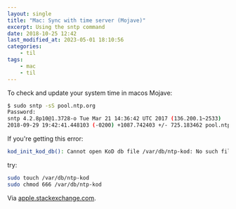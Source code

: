 ```yaml
---
layout: single
title: "Mac: Sync with time server (Mojave)"
excerpt: Using the sntp command
date: 2018-10-25 12:42
last_modified_at: 2023-05-01 18:10:56
categories:
    - til
tags:
    - mac
    - til
---
```


To check and update your system time in macos Mojave:

```bash
$ sudo sntp -sS pool.ntp.org
Password:
sntp 4.2.8p10@1.3728-o Tue Mar 21 14:36:42 UTC 2017 (136.200.1~2533)
2018-09-29 19:42:41.448103 (-0200) +1087.742403 +/- 725.183462 pool.ntp.org 188.68.36.203 s2 no-leap
```

If you're getting this error:

```bash
kod_init_kod_db(): Cannot open KoD db file /var/db/ntp-kod: No such file or directory
```

try:

```bash
sudo touch /var/db/ntp-kod
sudo chmod 666 /var/db/ntp-kod
```

Via [apple.stackexchange.com](https://apple.stackexchange.com/a/117865).
